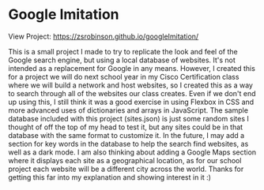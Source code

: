 # Google Imitation

View Project: https://zsrobinson.github.io/googleImitation/

This is a small project I made to try to replicate the look and feel of the Google search engine, but using a local database of websites. It's not intended as a replacement for Google in any means. However, I created this for a project we will do next school year in my Cisco Certification class where we will build a network and host websites, so I created this as a way to search through all of the websites our class creates. Even if we don't end up using this, I still think it was a good exercise in using Flexbox in CSS and more advanced uses of dictionaries and arrays in JavaScript. The sample database included with this project (sites.json) is just some random sites I thought of off the top of my head to test it, but any sites could be in that database with the same format to customize it. In the future, I may add a section for key words in the database to help the search find websites, as well as a dark mode. I am also thinking about adding a Google Maps section where it displays each site as a geographical location, as for our school project each website will be a different city across the world. Thanks for getting this far into my explanation and showing interest in it :)
